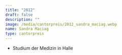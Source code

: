 ```yaml
---
title: "2012"
draft: false
description: ""
image: /media/cantorpreis/2012_sandra_maciag.webp
name: Sandra Maciag
type: cantorpreis
---
```

- Studium der Medizin in Halle
